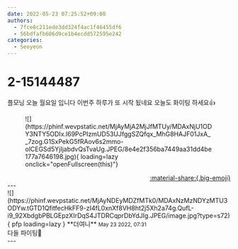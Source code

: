 ```yaml
---
date: 2022-05-23 07:25:52+09:00
authors:
  - 7fce8c211ede3dd324f4ac1f46455df6
  - 56bdfafb606d9ce1b4ecdd572595e242
categories:
  - Seoyeon
---
```


# 2-15144487

<div class="post-container" markdown="1">
<div class="content-container md-sidebar__scrollwrap" markdown="1">

플모닝 오늘 월요일 입니다 이번주 하루가 또 시작 됬네요 오늘도 화이팅 하세요👍
<figure markdown="1">
![](https://phinf.wevpstatic.net/MjAyMjA2MjJfMTUy/MDAxNjU1ODY3NTY5ODIx.l69PcPIzmUD53UJfggSZQfqx_MhG8HAJF01JxA__7zog.G1SxPekG5fRAov6s2mmo-olCEGSd5YjIjabdvQsTvaUg.JPEG/8e4e2f356ba7449aa31dd4be177a7646198.jpg){ loading=lazy onclick="openFullscreen(this)"}
</figure>


</div>
</div>

<div style="text-align: right;" markdown="1">
<a href="https://weverse.io/fromis9/fanpost/2-15144487" style="text-align: right;">:material-share:{.big-emoji}</a>
</div>
---

<div class="comments-container md-sidebar__scrollwrap" markdown="1">
<div class="comment" markdown="1">
<div class='id-container' markdown="1">
![](https://phinf.wevpstatic.net/MjAyNDEyMDZfMTk0/MDAxNzMzNDYzMTU3ODYw.tGTD1QfitfecHkFF9-zI4fL0xnXf8VH8ht2j5Xh2a74g.QufL-i9_92XbdgbPBLGEpzXIrDqS4JTDRCqprDbYdJIg.JPEG/image.jpg?type=s72){ pfp loading=lazy }
**<span class="artist">더여니</span>** <small>May 23 2022, 07:31</small><br>
</div>
<div class='comment-body' markdown="1">
다들 파이팅🥹
</div>
</div>
</div>
---

